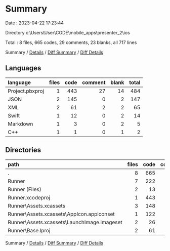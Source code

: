 # Summary

Date : 2023-04-22 17:23:44

Directory c:\\Users\\User\\CODE\\mobile_apps\\presenter_2\\ios

Total : 8 files,  665 codes, 29 comments, 23 blanks, all 717 lines

Summary / [Details](details.md) / [Diff Summary](diff.md) / [Diff Details](diff-details.md)

## Languages
| language | files | code | comment | blank | total |
| :--- | ---: | ---: | ---: | ---: | ---: |
| Project.pbxproj | 1 | 443 | 27 | 14 | 484 |
| JSON | 2 | 145 | 0 | 2 | 147 |
| XML | 2 | 61 | 2 | 2 | 65 |
| Swift | 1 | 12 | 0 | 2 | 14 |
| Markdown | 1 | 3 | 0 | 2 | 5 |
| C++ | 1 | 1 | 0 | 1 | 2 |

## Directories
| path | files | code | comment | blank | total |
| :--- | ---: | ---: | ---: | ---: | ---: |
| . | 8 | 665 | 29 | 23 | 717 |
| Runner | 7 | 222 | 2 | 9 | 233 |
| Runner (Files) | 2 | 13 | 0 | 3 | 16 |
| Runner.xcodeproj | 1 | 443 | 27 | 14 | 484 |
| Runner\\Assets.xcassets | 3 | 148 | 0 | 4 | 152 |
| Runner\\Assets.xcassets\\AppIcon.appiconset | 1 | 122 | 0 | 1 | 123 |
| Runner\\Assets.xcassets\\LaunchImage.imageset | 2 | 26 | 0 | 3 | 29 |
| Runner\\Base.lproj | 2 | 61 | 2 | 2 | 65 |

Summary / [Details](details.md) / [Diff Summary](diff.md) / [Diff Details](diff-details.md)